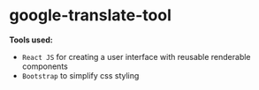 # google-translate-tool

**Tools used:**
* `React JS` for creating a user interface with reusable renderable components
* `Bootstrap` to simplify css styling
